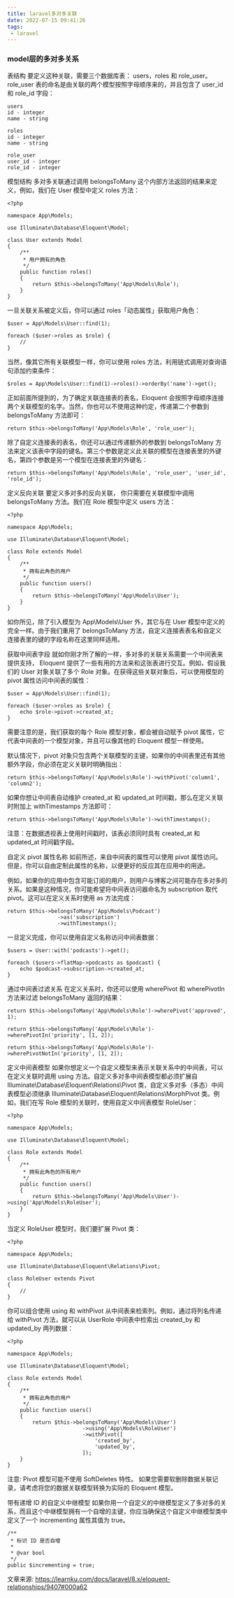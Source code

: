 ```yaml
---
title: laravel多对多关联
date: 2022-07-15 09:41:26
tags:
 - laravel
---
```


### model层的多对多关系

表结构
要定义这种关联，需要三个数据库表： users，roles 和 role_user。role_user 表的命名是由关联的两个模型按照字母顺序来的，并且包含了 user_id 和 role_id 字段：

```
users
id - integer
name - string

roles
id - integer
name - string

role_user
user_id - integer
role_id - integer
```
模型结构
多对多关联通过调用 belongsToMany 这个内部方法返回的结果来定义，例如，我们在 User 模型中定义 roles 方法：
```
<?php

namespace App\Models;

use Illuminate\Database\Eloquent\Model;

class User extends Model
{
    /**
     * 用户拥有的角色
     */
    public function roles()
    {
        return $this->belongsToMany('App\Models\Role');
    }
}
```
一旦关联关系被定义后，你可以通过 roles「动态属性」获取用户角色：
```
$user = App\Models\User::find(1);

foreach ($user->roles as $role) {
    //
}
```
当然，像其它所有关联模型一样，你可以使用 roles 方法，利用链式调用对查询语句添加约束条件：
```
$roles = App\Models\User::find(1)->roles()->orderBy('name')->get();
```
正如前面所提到的，为了确定关联连接表的表名，Eloquent 会按照字母顺序连接两个关联模型的名字。当然，你也可以不使用这种约定，传递第二个参数到 belongsToMany 方法即可：
```
return $this->belongsToMany('App\Models\Role', 'role_user');
```
除了自定义连接表的表名，你还可以通过传递额外的参数到 belongsToMany 方法来定义该表中字段的键名。第三个参数是定义此关联的模型在连接表里的外键名，第四个参数是另一个模型在连接表里的外键名：
```
return $this->belongsToMany('App\Models\Role', 'role_user', 'user_id', 'role_id');
```
定义反向关联
要定义多对多的反向关联， 你只需要在关联模型中调用 belongsToMany 方法。我们在 Role 模型中定义 users 方法：
```
<?php

namespace App\Models;

use Illuminate\Database\Eloquent\Model;

class Role extends Model
{
    /**
     * 拥有此角色的用户
     */
    public function users()
    {
        return $this->belongsToMany('App\Models\User');
    }
}
```
如你所见，除了引入模型为 App\Models\User 外，其它与在 User 模型中定义的完全一样。由于我们重用了 belongsToMany 方法，自定义连接表表名和自定义连接表里的键的字段名称在这里同样适用。

获取中间表字段
就如你刚才所了解的一样，多对多的关联关系需要一个中间表来提供支持， Eloquent 提供了一些有用的方法来和这张表进行交互。例如，假设我们的 User 对象关联了多个 Role 对象。在获得这些关联对象后，可以使用模型的 pivot 属性访问中间表的属性：
```
$user = App\Models\User::find(1);

foreach ($user->roles as $role) {
    echo $role->pivot->created_at;
}
```
需要注意的是，我们获取的每个 Role 模型对象，都会被自动赋予 pivot 属性，它代表中间表的一个模型对象，并且可以像其他的 Eloquent 模型一样使用。

默认情况下，pivot 对象只包含两个关联模型的主键，如果你的中间表里还有其他额外字段，你必须在定义关联时明确指出：
```
return $this->belongsToMany('App\Models\Role')->withPivot('column1', 'column2');
```
如果你想让中间表自动维护 created_at 和 updated_at 时间戳，那么在定义关联时附加上 withTimestamps 方法即可：
```
return $this->belongsToMany('App\Models\Role')->withTimestamps();
```
注意：在数据透视表上使用时间戳时，该表必须同时具有 created_at 和 updated_at 时间戳字段。

自定义 pivot 属性名称
如前所述，来自中间表的属性可以使用 pivot 属性访问。但是，你可以自由定制此属性的名称，以便更好的反应其在应用中的用途。

例如，如果你的应用中包含可能订阅的用户，则用户与博客之间可能存在多对多的关系。如果是这种情况，你可能希望将中间表访问器命名为 subscription 取代 pivot。这可以在定义关系时使用 as 方法完成：
```
return $this->belongsToMany('App\Models\Podcast')
                ->as('subscription')
                ->withTimestamps();
```
一旦定义完成，你可以使用自定义名称访问中间表数据：
```
$users = User::with('podcasts')->get();

foreach ($users->flatMap->podcasts as $podcast) {
    echo $podcast->subscription->created_at;
}
```
通过中间表过滤关系
在定义关系时，你还可以使用 wherePivot 和 wherePivotIn 方法来过滤 belongsToMany 返回的结果：
```
return $this->belongsToMany('App\Models\Role')->wherePivot('approved', 1);

return $this->belongsToMany('App\Models\Role')->wherePivotIn('priority', [1, 2]);

return $this->belongsToMany('App\Models\Role')->wherePivotNotIn('priority', [1, 2]);
```
定义中间表模型
如果你想定义一个自定义模型来表示关联关系中的中间表，可以在定义关联时调用 using 方法。自定义多对多中间表模型都必须扩展自 Illuminate\Database\Eloquent\Relations\Pivot 类，自定义多对多（多态）中间表模型必须继承 Illuminate\Database\Eloquent\Relations\MorphPivot 类。例如，我们在写 Role 模型的关联时，使用自定义中间表模型 RoleUser：
```
<?php

namespace App\Models;

use Illuminate\Database\Eloquent\Model;

class Role extends Model
{
    /**
     * 拥有此角色的所有用户
     */
    public function users()
    {
        return $this->belongsToMany('App\Models\User')->using('App\Models\RoleUser');
    }
}
```
当定义 RoleUser 模型时，我们要扩展 Pivot 类：
```
<?php

namespace App\Models;

use Illuminate\Database\Eloquent\Relations\Pivot;

class RoleUser extends Pivot
{
    //
}
```
你可以组合使用 using 和 withPivot 从中间表来检索列。例如，通过将列名传递给 withPivot 方法，就可以从 UserRole 中间表中检索出 created_by 和 updated_by 两列数据：
```
<?php

namespace App\Models;

use Illuminate\Database\Eloquent\Model;

class Role extends Model
{
    /**
     * 拥有此角色的用户
     */
    public function users()
    {
        return $this->belongsToMany('App\Models\User')
                        ->using('App\Models\RoleUser')
                        ->withPivot([
                            'created_by',
                            'updated_by',
                        ]);
    }
}
```
注意: Pivot 模型可能不使用 SoftDeletes 特性。 如果您需要软删除数据关联记录，请考虑将您的数据关联模型转换为实际的 Eloquent 模型。

带有递增 ID 的自定义中继模型
如果你用一个自定义的中继模型定义了多对多的关系，而且这个中继模型拥有一个自增的主键，你应当确保这个自定义中继模型类中定义了一个 incrementing 属性其值为 true。

```
/**
 * 标识 ID 是否自增
 *
 * @var bool
 */
public $incrementing = true;
```

文章来源:
https://learnku.com/docs/laravel/8.x/eloquent-relationships/9407#000a62